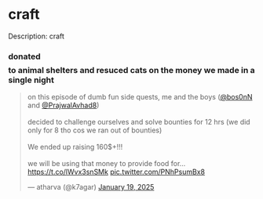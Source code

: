 # craft

Description: craft





### donated $$$$ to animal shelters and resuced cats on the money we made in a single night
<blockquote class="twitter-tweet" data-media-max-width="560"><p lang="en" dir="ltr">on this episode of dumb fun side quests, me and the boys (<a href="https://twitter.com/bos0nN?ref_src=twsrc%5Etfw">@bos0nN</a> and <a href="https://twitter.com/PrajwalAvhad8?ref_src=twsrc%5Etfw">@PrajwalAvhad8</a>)<br><br>decided to challenge ourselves and solve bounties for 12 hrs (we did only for 8 tho cos we ran out of bounties)<br><br>We ended up raising 160$+!!!<br><br>we will be using that money to provide food for… <a href="https://t.co/lWvx3snSMk">https://t.co/lWvx3snSMk</a> <a href="https://t.co/PNhPsumBx8">pic.twitter.com/PNhPsumBx8</a></p>&mdash; atharva (@k7agar) <a href="https://twitter.com/k7agar/status/1880973706564165868?ref_src=twsrc%5Etfw">January 19, 2025</a></blockquote> <script async src="https://platform.twitter.com/widgets.js" charset="utf-8"></script>

